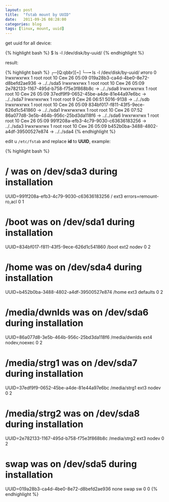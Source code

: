 ```yaml
---
layout: post
title:  "fstab mount by UUID"
date:   2011-09-26 08:28:00
categories: blog
tags: [linux, mount, uuid]
---
```


get uuid for all device:

{% highlight bash %}
$ ls -l /dev/disk/by-uuid/
{% endhighlight %}

result:

{% highlight bash %}
┌─[Q:qbbr][~]
└─╼ ls -l /dev/disk/by-uuid/
итого 0
lrwxrwxrwx 1 root root 10 Сен 26 05:09 019a28b3-ca4d-4be0-8e72-d8befd2ae936 -> ../../sda5
lrwxrwxrwx 1 root root 10 Сен 26 05:09 2e782133-1167-495d-b758-f75e3f868b8c -> ../../sda8
lrwxrwxrwx 1 root root 10 Сен 26 05:09 37edf9f9-0652-45be-a4de-81e44a97e6bc -> ../../sda7
lrwxrwxrwx 1 root root  9 Сен 26 06:51 5016-9138 -> ../../sdb
lrwxrwxrwx 1 root root 10 Сен 26 05:09 834bf017-f811-43f5-9ece-626d1c541860 -> ../../sda1
lrwxrwxrwx 1 root root 10 Сен 26 07:52 86a077d8-3e5b-464b-956c-25bd3da118f6 -> ../../sda6
lrwxrwxrwx 1 root root 10 Сен 26 05:09 991f208a-efb3-4c79-9030-c63636183256 -> ../../sda3
lrwxrwxrwx 1 root root 10 Сен 26 05:09 b452b0ba-3488-4802-a4df-39500527e874 -> ../../sda4
{% endhighlight %}

edit u `/etc/fstab` and replace **id** to **UUID**, example:

{% highlight bash %}
# <file system>                          <mount point>   <type>  <options>       <dump>  <pass>
# / was on /dev/sda3 during installation
UUID=991f208a-efb3-4c79-9030-c63636183256 /               ext3    errors=remount-ro,acl 0       1
# /boot was on /dev/sda1 during installation
UUID=834bf017-f811-43f5-9ece-626d1c541860 /boot           ext2    nodev           0       2
# /home was on /dev/sda4 during installation
UUID=b452b0ba-3488-4802-a4df-39500527e874 /home           ext3    defaults        0       2
# /media/dwnlds was on /dev/sda6 during installation
UUID=86a077d8-3e5b-464b-956c-25bd3da118f6 /media/dwnlds   ext4    nodev,noexec    0       2
# /media/strg1 was on /dev/sda7 during installation
UUID=37edf9f9-0652-45be-a4de-81e44a97e6bc /media/strg1    ext3    nodev           0       2
# /media/strg2 was on /dev/sda8 during installation
UUID=2e782133-1167-495d-b758-f75e3f868b8c /media/strg2    ext3    nodev           0       2
# swap was on /dev/sda5 during installation
UUID=019a28b3-ca4d-4be0-8e72-d8befd2ae936 none            swap    sw              0       0
{% endhighlight %}
